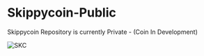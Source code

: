 Skippycoin-Public
=================

Skippycoin Repository is currently Private - (Coin In Development)


![SKC](http://skippycoin.com/images/SkippyCoin.png)

